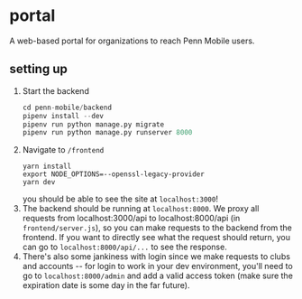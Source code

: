 # portal

A web-based portal for organizations to reach Penn Mobile users.

## setting up

1. Start the backend
   ```python
   cd penn-mobile/backend
   pipenv install --dev
   pipenv run python manage.py migrate
   pipenv run python manage.py runserver 8000
   ```
1. Navigate to `/frontend`
   ```
   yarn install
   export NODE_OPTIONS=--openssl-legacy-provider
   yarn dev
   ```
   you should be able to see the site at `localhost:3000`!
1. The backend should be running at `localhost:8000`. We proxy all requests from localhost:3000/api to localhost:8000/api (in `frontend/server.js`), so you can make requests to the backend from the frontend. If you want to directly see what the request should return, you can go to `localhost:8000/api/...` to see the response.
1. There's also some jankiness with login since we make requests to clubs and accounts -- for login to work in your dev environment, you'll need to go to `localhost:8000/admin` and add a valid access token (make sure the expiration date is some day in the far future).
